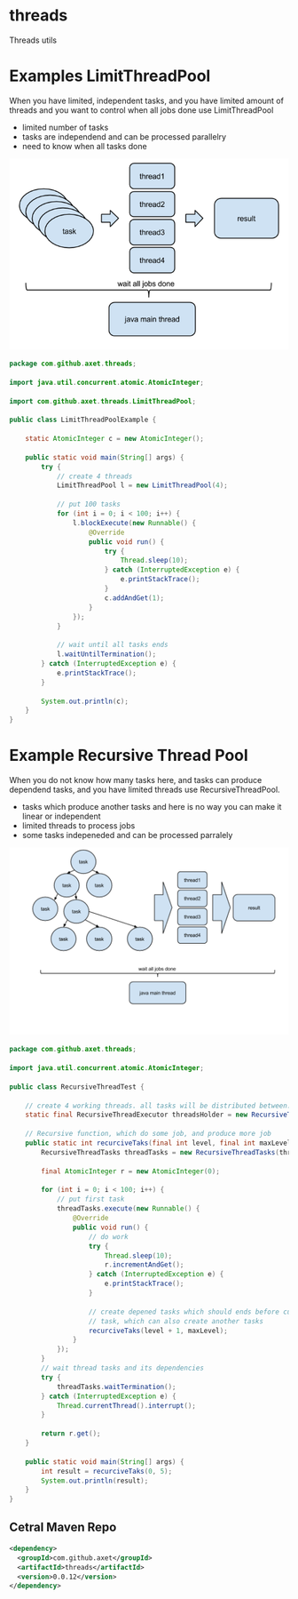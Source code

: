 # threads

Threads utils

# Examples LimitThreadPool

When you have limited, independent tasks, and you have limited amount of threads and you want to control when all jobs done use LimitThreadPool

  * limited number of tasks
  * tasks are independend and can be processed parallelry
  * need to know when all tasks done

![threads](/docs/LimitThreadPool.png)

```java
package com.github.axet.threads;

import java.util.concurrent.atomic.AtomicInteger;

import com.github.axet.threads.LimitThreadPool;

public class LimitThreadPoolExample {

    static AtomicInteger c = new AtomicInteger();

    public static void main(String[] args) {
        try {
            // create 4 threads
            LimitThreadPool l = new LimitThreadPool(4);

            // put 100 tasks
            for (int i = 0; i < 100; i++) {
                l.blockExecute(new Runnable() {
                    @Override
                    public void run() {
                        try {
                            Thread.sleep(10);
                        } catch (InterruptedException e) {
                            e.printStackTrace();
                        }
                        c.addAndGet(1);
                    }
                });
            }

            // wait until all tasks ends
            l.waitUntilTermination();
        } catch (InterruptedException e) {
            e.printStackTrace();
        }

        System.out.println(c);
    }
}
```

# Example Recursive Thread Pool

When you do not know how many tasks here, and tasks can produce dependend tasks, and you have limited threads use RecursiveThreadPool.

  * tasks which produce another tasks and here is no way you can make it linear or independent
  * limited threads to process jobs
  * some tasks indepeneded and can be processed parralely

![threads](/docs/RecursiveThreadPool.png)

```java
package com.github.axet.threads;

import java.util.concurrent.atomic.AtomicInteger;

public class RecursiveThreadTest {

    // create 4 working threads. all tasks will be distributed between.
    static final RecursiveThreadExecutor threadsHolder = new RecursiveThreadExecutor(4);

    // Recursive function, which do some job, and produce more job
    public static int recurciveTaks(final int level, final int maxLevel) {
        RecursiveThreadTasks threadTasks = new RecursiveThreadTasks(threadsHolder);

        final AtomicInteger r = new AtomicInteger(0);

        for (int i = 0; i < 100; i++) {
            // put first task
            threadTasks.execute(new Runnable() {
                @Override
                public void run() {
                    // do work
                    try {
                        Thread.sleep(10);
                        r.incrementAndGet();
                    } catch (InterruptedException e) {
                        e.printStackTrace();
                    }

                    // create depened tasks which should ends before current
                    // task, which can also create another tasks
                    recurciveTaks(level + 1, maxLevel);
                }
            });
        }
        // wait thread tasks and its dependencies
        try {
            threadTasks.waitTermination();
        } catch (InterruptedException e) {
            Thread.currentThread().interrupt();
        }

        return r.get();
    }

    public static void main(String[] args) {
        int result = recurciveTaks(0, 5);
        System.out.println(result);
    }
}    
```

## Cetral Maven Repo

```xml
<dependency>
  <groupId>com.github.axet</groupId>
  <artifactId>threads</artifactId>
  <version>0.0.12</version>
</dependency>
```
